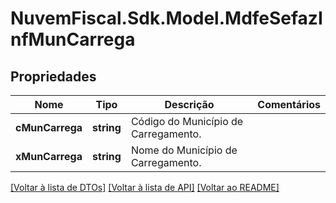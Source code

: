 # NuvemFiscal.Sdk.Model.MdfeSefazInfMunCarrega

## Propriedades

Nome | Tipo | Descrição | Comentários
------------ | ------------- | ------------- | -------------
**cMunCarrega** | **string** | Código do Município de Carregamento. | 
**xMunCarrega** | **string** | Nome do Município de Carregamento. | 

[[Voltar à lista de DTOs]](../README.md#documentation-for-models) [[Voltar à lista de API]](../README.md#documentation-for-api-endpoints) [[Voltar ao README]](../README.md)

